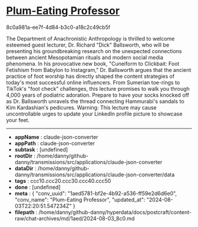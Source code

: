 # [Plum-Eating Professor](https://claude.ai/chat/1aed5781-bf2e-4b92-a536-ff59e2d6d6e0)

8c0a981a-ee7f-4d84-b3c0-a18c2c49cb5f

 The Department of Anachronistic Anthropology is thrilled to welcome esteemed guest lecturer, Dr. Richard "Dick" Ballsworth, who will be presenting his groundbreaking research on the unexpected connections between ancient Mesopotamian rituals and modern social media phenomena. In his provocative new book, "Cuneiform to Clickbait: Foot Fetishism from Babylon to Instagram," Dr. Ballsworth argues that the ancient practice of foot worship has directly shaped the content strategies of today's most successful online influencers. From Sumerian toe-rings to TikTok's "foot check" challenges, this lecture promises to walk you through 4,000 years of podiatric adoration. Prepare to have your socks knocked off as Dr. Ballsworth unravels the thread connecting Hammurabi's sandals to Kim Kardashian's pedicures. Warning: This lecture may cause uncontrollable urges to update your LinkedIn profile picture to showcase your feet.

---

* **appName** : claude-json-converter
* **appPath** : claude-json-converter
* **subtask** : [undefined]
* **rootDir** : /home/danny/github-danny/transmissions/src/applications/claude-json-converter
* **dataDir** : /home/danny/github-danny/transmissions/src/applications/claude-json-converter/data
* **tags** : ccc10.ccc20.ccc30.ccc40.ccc50
* **done** : [undefined]
* **meta** : {
  "conv_uuid": "1aed5781-bf2e-4b92-a536-ff59e2d6d6e0",
  "conv_name": "Plum-Eating Professor",
  "updated_at": "2024-08-03T22:20:51.547234Z"
}
* **filepath** : /home/danny/github-danny/hyperdata/docs/postcraft/content-raw/chat-archives/md/1aed/2024-08-03_8c0.md